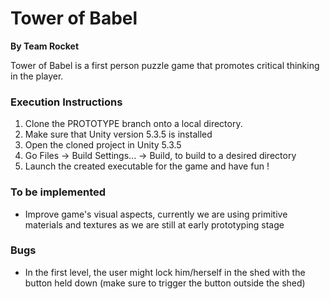 # Tower of Babel
**By Team Rocket**

Tower of Babel is a first person puzzle game that promotes critical thinking in the player.

### Execution Instructions 
1. Clone the PROTOTYPE branch onto a local directory.
2. Make sure that Unity version 5.3.5 is installed
3. Open the cloned project in Unity 5.3.5
4. Go Files -> Build Settings... -> Build, to build to a desired directory
5. Launch the created executable for the game and have fun !

### To be implemented
* Improve game's visual aspects, currently we are using primitive materials and textures as we are still at early prototyping stage

### Bugs
* In the first level, the user might lock him/herself in the shed with the button held down (make sure to trigger the button outside the shed)
